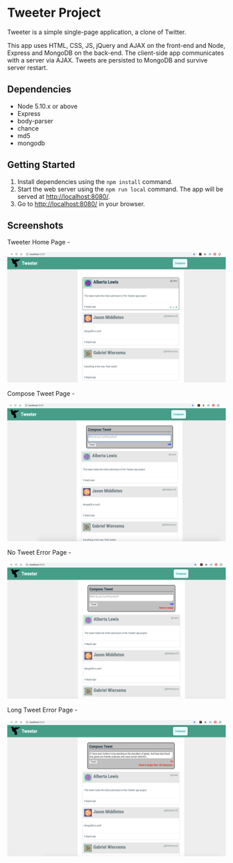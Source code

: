 # Tweeter Project

Tweeter is a simple single-page application, a clone of Twitter.

This app uses HTML, CSS, JS, jQuery and AJAX on the front-end and Node, Express and MongoDB on the back-end. The client-side app communicates with a server via AJAX. Tweets are persisted to MongoDB and survive server restart.

## Dependencies

- Node 5.10.x or above
- Express
- body-parser
- chance
- md5
- mongodb

## Getting Started

1. Install dependencies using the `npm install` command.
2. Start the web server using the `npm run local` command. The app will be served at <http://localhost:8080/>.
3. Go to <http://localhost:8080/> in your browser.

## Screenshots

Tweeter Home Page -

![Tweeter Home Page](https://github.com/poushitaguha/tweeter/blob/master/docs/tweeter-home-page.png "Tweeter Home Page")


Compose Tweet Page -

![Compose Tweet Page](https://github.com/poushitaguha/tweeter/blob/master/docs/compose-tweet-page.png "Compose Tweet Page")


No Tweet Error Page -

![No Tweet Error Page](https://github.com/poushitaguha/tweeter/blob/master/docs/no-tweet-error-page.png "No Tweet Error Page")


Long Tweet Error Page -

![Long Tweet Error Page](https://github.com/poushitaguha/tweeter/blob/master/docs/long-tweet-error-page.png "Long Tweet Error Page")

